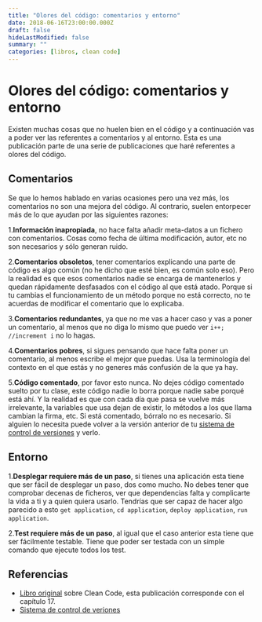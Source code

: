 ```yaml
---
title: "Olores del código: comentarios y entorno"
date: 2018-06-16T23:00:00.000Z
draft: false
hideLastModified: false
summary: ""
categories: [libros, clean code]
---
```


Olores del código: comentarios y entorno
================================================================================

  Existen muchas cosas que no huelen bien en el código y a continuación vas a
  poder ver las referentes a comentarios y al entorno. Esta es una publicación
  parte de una serie de publicaciones que haré referentes a olores del código.

Comentarios
--------------------------------------------------------------------------------

  Se que lo hemos hablado en varias ocasiones pero una vez más, los comentarios
  no son una mejora del código. Al contrario, suelen entorpecer más de lo que
  ayudan por las siguientes razones:

  1.__Información inapropiada__, no hace falta añadir meta-datos a un fichero
  con comentarios. Cosas como fecha de última modificación, autor, etc no son
  necesarios y sólo generan ruido.

  2.__Comentarios obsoletos__, tener comentarios explicando una parte de código
  es algo común (no he dicho que esté bien, es común solo eso). Pero la realidad
  es que esos comentarios nadie se encarga de mantenerlos y quedan rápidamente
  desfasados con el código al que está atado. Porque si tu cambias el
  funcionamiento de un método porque no está correcto, no te acuerdas de
  modificar el comentario que lo explicaba.

  3.__Comentarios redundantes__, ya que no me vas a hacer caso y vas a poner un
  comentario, al menos que no diga lo mismo que puedo ver `i++; //increment i`
  no lo hagas.

  4.__Comentarios pobres__, si sigues pensando que hace falta poner un
  comentario, al menos escribe el mejor que puedas. Usa la terminología del
  contexto en el que estás y no generes más confusión de la que ya hay.

  5.__Código comentado__, por favor esto nunca. No dejes código comentado suelto
  por tu clase, este código nadie lo borra porque nadie sabe porqué está ahí. Y
  la realidad es que con cada día que pasa se vuelve más irrelevante, la
  variables que usa dejan de existir, lo métodos a los que llama cambian la
  firma, etc. Si está comentado, bórralo no es necesario. Si alguien lo necesita
  puede volver a la versión anterior de tu [sistema de control de versiones] y
  verlo.

Entorno
--------------------------------------------------------------------------------

  1.__Desplegar requiere más de un paso__, si tienes una aplicación esta tiene
  que ser fácil de desplegar un paso, dos como mucho. No debes tener que
  comprobar decenas de ficheros, ver que dependencias falta y complicarte la
  vida a ti y a quien quiera usarlo. Tendrías que ser capaz de hacer algo
  parecido a esto `get application`, `cd application`, `deploy application`,
  `run application`.

  2.__Test requiere más de un paso__, al igual que el caso anterior esta tiene
  que ser fácilmente testable. Tiene que poder ser testada con un simple
  comando que ejecute todos los test.

Referencias
--------------------------------------------------------------------------------

* [Libro original] sobre Clean Code, esta publicación corresponde con el
capítulo 17.
* [Sistema de control de veriones][sistema de control de versiones]

<!------------------------------ All links here ------------------------------->

[sistema de control de versiones]: https://es.wikipedia.org/wiki/Control_de_versiones
[Libro original]: https://leer.amazon.es/kp/embed?asin=B001GSTOAM&preview=newtab&linkCode=kpe&ref_=cm_sw_r_kb_dp_bopYAb3Y71AX3&tag=5413
